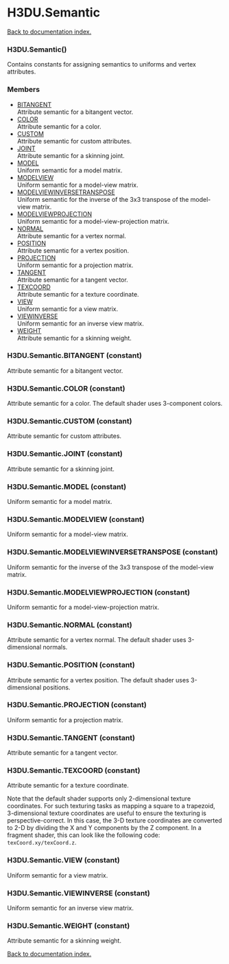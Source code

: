 # H3DU.Semantic

[Back to documentation index.](index.md)

<a name='H3DU.Semantic'></a>
### H3DU.Semantic()

Contains constants for assigning semantics
to uniforms and vertex attributes.

### Members

* [BITANGENT](#H3DU.Semantic.BITANGENT)<br>Attribute semantic for a bitangent vector.
* [COLOR](#H3DU.Semantic.COLOR)<br>Attribute semantic for a color.
* [CUSTOM](#H3DU.Semantic.CUSTOM)<br>Attribute semantic for custom attributes.
* [JOINT](#H3DU.Semantic.JOINT)<br>Attribute semantic for a skinning joint.
* [MODEL](#H3DU.Semantic.MODEL)<br>Uniform semantic for a model matrix.
* [MODELVIEW](#H3DU.Semantic.MODELVIEW)<br>Uniform semantic for a model-view matrix.
* [MODELVIEWINVERSETRANSPOSE](#H3DU.Semantic.MODELVIEWINVERSETRANSPOSE)<br>Uniform semantic for the inverse of the 3x3 transpose of the model-view matrix.
* [MODELVIEWPROJECTION](#H3DU.Semantic.MODELVIEWPROJECTION)<br>Uniform semantic for a model-view-projection matrix.
* [NORMAL](#H3DU.Semantic.NORMAL)<br>Attribute semantic for a vertex normal.
* [POSITION](#H3DU.Semantic.POSITION)<br>Attribute semantic for a vertex position.
* [PROJECTION](#H3DU.Semantic.PROJECTION)<br>Uniform semantic for a projection matrix.
* [TANGENT](#H3DU.Semantic.TANGENT)<br>Attribute semantic for a tangent vector.
* [TEXCOORD](#H3DU.Semantic.TEXCOORD)<br>Attribute semantic for a texture coordinate.
* [VIEW](#H3DU.Semantic.VIEW)<br>Uniform semantic for a view matrix.
* [VIEWINVERSE](#H3DU.Semantic.VIEWINVERSE)<br>Uniform semantic for an inverse view matrix.
* [WEIGHT](#H3DU.Semantic.WEIGHT)<br>Attribute semantic for a skinning weight.

<a name='H3DU.Semantic.BITANGENT'></a>
### H3DU.Semantic.BITANGENT (constant)

Attribute semantic for a bitangent vector.

<a name='H3DU.Semantic.COLOR'></a>
### H3DU.Semantic.COLOR (constant)

Attribute semantic for a color.
The default shader uses 3-component colors.

<a name='H3DU.Semantic.CUSTOM'></a>
### H3DU.Semantic.CUSTOM (constant)

Attribute semantic for custom attributes.

<a name='H3DU.Semantic.JOINT'></a>
### H3DU.Semantic.JOINT (constant)

Attribute semantic for a skinning joint.

<a name='H3DU.Semantic.MODEL'></a>
### H3DU.Semantic.MODEL (constant)

Uniform semantic for a model matrix.

<a name='H3DU.Semantic.MODELVIEW'></a>
### H3DU.Semantic.MODELVIEW (constant)

Uniform semantic for a model-view matrix.

<a name='H3DU.Semantic.MODELVIEWINVERSETRANSPOSE'></a>
### H3DU.Semantic.MODELVIEWINVERSETRANSPOSE (constant)

Uniform semantic for the inverse of the 3x3 transpose of the model-view matrix.

<a name='H3DU.Semantic.MODELVIEWPROJECTION'></a>
### H3DU.Semantic.MODELVIEWPROJECTION (constant)

Uniform semantic for a model-view-projection matrix.

<a name='H3DU.Semantic.NORMAL'></a>
### H3DU.Semantic.NORMAL (constant)

Attribute semantic for a vertex normal.
The default shader uses 3-dimensional normals.

<a name='H3DU.Semantic.POSITION'></a>
### H3DU.Semantic.POSITION (constant)

Attribute semantic for a vertex position.
The default shader uses 3-dimensional positions.

<a name='H3DU.Semantic.PROJECTION'></a>
### H3DU.Semantic.PROJECTION (constant)

Uniform semantic for a projection matrix.

<a name='H3DU.Semantic.TANGENT'></a>
### H3DU.Semantic.TANGENT (constant)

Attribute semantic for a tangent vector.

<a name='H3DU.Semantic.TEXCOORD'></a>
### H3DU.Semantic.TEXCOORD (constant)

Attribute semantic for a texture coordinate.

Note that the default shader supports only 2-dimensional
texture coordinates. For such texturing tasks as mapping
a square to a trapezoid, 3-dimensional texture coordinates
are useful to ensure the texturing is perspective-correct.
In this case, the 3-D texture coordinates are converted
to 2-D by dividing the X and Y components by the Z component.
In a fragment shader, this can look like the following
code: <code>texCoord.xy/texCoord.z</code>.

<a name='H3DU.Semantic.VIEW'></a>
### H3DU.Semantic.VIEW (constant)

Uniform semantic for a view matrix.

<a name='H3DU.Semantic.VIEWINVERSE'></a>
### H3DU.Semantic.VIEWINVERSE (constant)

Uniform semantic for an inverse view matrix.

<a name='H3DU.Semantic.WEIGHT'></a>
### H3DU.Semantic.WEIGHT (constant)

Attribute semantic for a skinning weight.

[Back to documentation index.](index.md)
